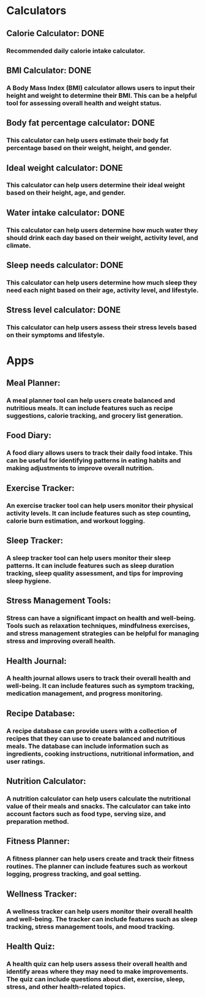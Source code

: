 # Calculators
## Calorie Calculator: DONE
### Recommended daily calorie intake calculator.

## BMI Calculator: DONE
### A Body Mass Index (BMI) calculator allows users to input their height and weight to determine their BMI. This can be a helpful tool for assessing overall health and weight status.

## Body fat percentage calculator: DONE
### This calculator can help users estimate their body fat percentage based on their weight, height, and gender.

## Ideal weight calculator: DONE
### This calculator can help users determine their ideal weight based on their height, age, and gender.

## Water intake calculator: DONE
### This calculator can help users determine how much water they should drink each day based on their weight, activity level, and climate.

## Sleep needs calculator: DONE
### This calculator can help users determine how much sleep they need each night based on their age, activity level, and lifestyle.

## Stress level calculator: DONE
### This calculator can help users assess their stress levels based on their symptoms and lifestyle.

# Apps
## Meal Planner: 
### A meal planner tool can help users create balanced and nutritious meals. It can include features such as recipe suggestions, calorie tracking, and grocery list generation.

## Food Diary: 
### A food diary allows users to track their daily food intake. This can be useful for identifying patterns in eating habits and making adjustments to improve overall nutrition.

## Exercise Tracker: 
### An exercise tracker tool can help users monitor their physical activity levels. It can include features such as step counting, calorie burn estimation, and workout logging.

## Sleep Tracker: 
### A sleep tracker tool can help users monitor their sleep patterns. It can include features such as sleep duration tracking, sleep quality assessment, and tips for improving sleep hygiene.

## Stress Management Tools: 
### Stress can have a significant impact on health and well-being. Tools such as relaxation techniques, mindfulness exercises, and stress management strategies can be helpful for managing stress and improving overall health.

## Health Journal: 
### A health journal allows users to track their overall health and well-being. It can include features such as symptom tracking, medication management, and progress monitoring.

## Recipe Database:
### A recipe database can provide users with a collection of recipes that they can use to create balanced and nutritious meals. The database can include information such as ingredients, cooking instructions, nutritional information, and user ratings.

## Nutrition Calculator: 
### A nutrition calculator can help users calculate the nutritional value of their meals and snacks. The calculator can take into account factors such as food type, serving size, and preparation method.

## Fitness Planner: 
### A fitness planner can help users create and track their fitness routines. The planner can include features such as workout logging, progress tracking, and goal setting.

## Wellness Tracker: 
### A wellness tracker can help users monitor their overall health and well-being. The tracker can include features such as sleep tracking, stress management tools, and mood tracking.

## Health Quiz: 
### A health quiz can help users assess their overall health and identify areas where they may need to make improvements. The quiz can include questions about diet, exercise, sleep, stress, and other health-related topics.